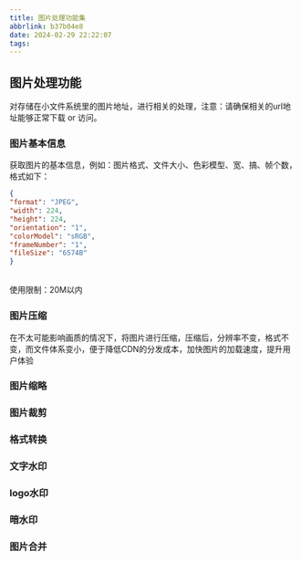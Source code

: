 ```yaml
---
title: 图片处理功能集
abbrlink: b37b04e8
date: 2024-02-29 22:22:07
tags:
---
```


## 图片处理功能

对存储在小文件系统里的图片地址，进行相关的处理，注意：请确保相关的url地址能够正常下载 or 访问。

### 图片基本信息

获取图片的基本信息，例如：图片格式、文件大小、色彩模型、宽、搞、帧个数，格式如下：

   ```json
{
  "format": "JPEG",
  "width": 224,
  "height": 224,
  "orientation": "1",
  "colorModel": "sRGB",
  "frameNumber": "1",
  "fileSize": "6574B"
}
   ```

<br>
使用限制：20M以内

### 图片压缩

在不太可能影响画质的情况下，将图片进行压缩，压缩后，分辨率不变，格式不变，而文件体系变小，便于降低CDN的分发成本，加快图片的加载速度，提升用户体验

### 图片缩略

### 图片裁剪

### 格式转换

### 文字水印

### logo水印

### 暗水印

### 图片合并